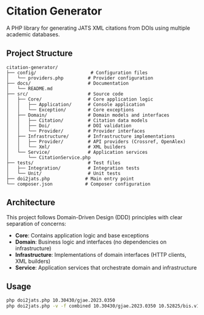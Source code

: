 # Citation Generator

A PHP library for generating JATS XML citations from DOIs using multiple academic databases.

## Project Structure

```
citation-generator/
├── config/                    # Configuration files
│   └── providers.php         # Provider configuration
├── docs/                     # Documentation
│   └── README.md
├── src/                      # Source code
│   ├── Core/                 # Core application logic
│   │   ├── Application/      # Console application
│   │   └── Exception/        # Core exceptions
│   ├── Domain/               # Domain models and interfaces
│   │   ├── Citation/         # Citation data models
│   │   ├── Doi/              # DOI validation
│   │   └── Provider/         # Provider interfaces
│   ├── Infrastructure/       # Infrastructure implementations
│   │   ├── Provider/         # API providers (Crossref, OpenAlex)
│   │   └── Xml/              # XML builders
│   └── Service/              # Application services
│       └── CitationService.php
├── tests/                    # Test files
│   ├── Integration/          # Integration tests
│   └── Unit/                 # Unit tests
├── doi2jats.php             # Main entry point
└── composer.json            # Composer configuration
```

## Architecture

This project follows Domain-Driven Design (DDD) principles with clear separation of concerns:

- **Core**: Contains application logic and base exceptions
- **Domain**: Business logic and interfaces (no dependencies on infrastructure)
- **Infrastructure**: Implementations of domain interfaces (HTTP clients, XML builders)
- **Service**: Application services that orchestrate domain and infrastructure

## Usage

```bash
php doi2jats.php 10.30430/gjae.2023.0350
php doi2jats.php -v -f combined 10.30430/gjae.2023.0350 10.52825/bis.v1i.42
```
